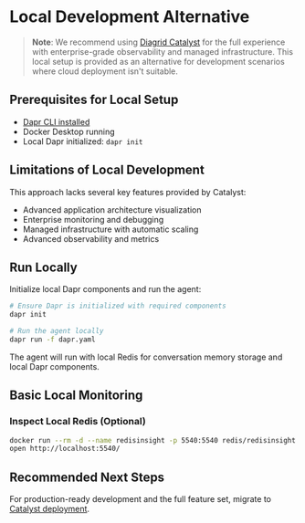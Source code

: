 # Local Development Alternative

> **Note**: We recommend using [Diagrid Catalyst](../README.md) for the full experience with enterprise-grade observability and managed infrastructure. This local setup is provided as an alternative for development scenarios where cloud deployment isn't suitable.

## Prerequisites for Local Setup

- [Dapr CLI installed](https://docs.dapr.io/getting-started/install-dapr-cli/)
- Docker Desktop running
- Local Dapr initialized: `dapr init`

## Limitations of Local Development

This approach lacks several key features provided by Catalyst:
- Advanced application architecture visualization
- Enterprise monitoring and debugging
- Managed infrastructure with automatic scaling
- Advanced observability and metrics

## Run Locally

Initialize local Dapr components and run the agent:

```bash
# Ensure Dapr is initialized with required components
dapr init

# Run the agent locally
dapr run -f dapr.yaml
```

The agent will run with local Redis for conversation memory storage and local Dapr components.

## Basic Local Monitoring

### Inspect Local Redis (Optional)
```bash
docker run --rm -d --name redisinsight -p 5540:5540 redis/redisinsight:latest
open http://localhost:5540/
```

## Recommended Next Steps

For production-ready development and the full feature set, migrate to [Catalyst deployment](../README.md).